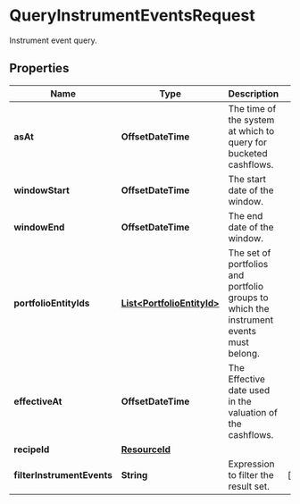 

# QueryInstrumentEventsRequest

Instrument event query.

## Properties

Name | Type | Description | Notes
------------ | ------------- | ------------- | -------------
**asAt** | **OffsetDateTime** | The time of the system at which to query for bucketed cashflows. | 
**windowStart** | **OffsetDateTime** | The start date of the window. | 
**windowEnd** | **OffsetDateTime** | The end date of the window. | 
**portfolioEntityIds** | [**List&lt;PortfolioEntityId&gt;**](PortfolioEntityId.md) | The set of portfolios and portfolio groups to which the instrument events must belong. | 
**effectiveAt** | **OffsetDateTime** | The Effective date used in the valuation of the cashflows. | 
**recipeId** | [**ResourceId**](ResourceId.md) |  | 
**filterInstrumentEvents** | **String** | Expression to filter the result set. |  [optional]



